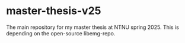 # master-thesis-v25
The main repository for my master thesis at NTNU spring 2025. This is depending on the open-source libemg-repo. 
